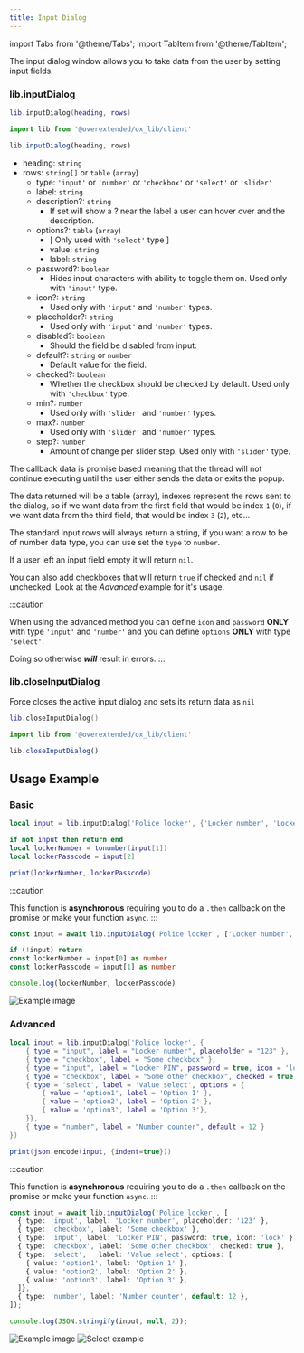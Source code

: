 ```yaml
---
title: Input Dialog
---
```


import Tabs from '@theme/Tabs';
import TabItem from '@theme/TabItem';

The input dialog window allows you to take data from the user
by setting input fields.

### lib.inputDialog

<Tabs>
<TabItem value='Lua'>

```lua
lib.inputDialog(heading, rows)
```

</TabItem>
<TabItem value='JS/TS'>

```ts
import lib from '@overextended/ox_lib/client'

lib.inputDialog(heading, rows)
```

</TabItem>
</Tabs>

* heading: `string`
* rows: `string[]` or `table` (`array`)
  * type: `'input'` or `'number'` or `'checkbox'` or `'select'` or `'slider'`
  * label: `string`
  * description?: `string`
    * If set will show a ? near the label a user can hover over and the description.
  * options?: `table` (`array`)
    * [ Only used with `'select'` type ]
    * value: `string`
    * label: `string`
  * password?: `boolean`
    * Hides input characters with ability to toggle them on. Used only with `'input'` type.
  * icon?: `string`
    * Used only with `'input'` and `'number'` types.
  * placeholder?: `string`
    * Used only with `'input'` and `'number'` types.
  * disabled?: `boolean`
    * Should the field be disabled from input.
  * default?: `string` or `number`
    * Default value for the field.
  * checked?: `boolean`
    * Whether the checkbox should be checked by default. Used only with `'checkbox'` type.
  * min?: `number`
    * Used only with `'slider'` and `'number'` types.
  * max?: `number`
    * Used only with `'slider'` and `'number'` types.
  * step?: `number`
    * Amount of change per slider step. Used only with `'slider'` type.

The callback data is promise based meaning that the thread will
not continue executing until the user either sends the data
or exits the popup.

The data returned will be a table (array), indexes represent the rows
sent to the dialog, so if we want data from the first field that
would be index `1` (`0`), if we want data from the third field, that would
be index `3` (`2`), etc...

The standard input rows will always return a string, if you want a row to be of
number data type, you can use set the `type` to `number`.

If a user left an input field empty it will return `nil`.

You can also add checkboxes that will return `true` if checked and `nil` if unchecked.
Look at the *Advanced* example for it's usage.

:::caution

When using the advanced method you can define `icon` and `password` **ONLY** with type `'input'` and `'number'` and
you can define `options` **ONLY** with type `'select'`.

Doing so otherwise ***will*** result in errors.
:::

### lib.closeInputDialog

Force closes the active input dialog and sets its return data as `nil`

<Tabs>
<TabItem value='Lua'>

```lua
lib.closeInputDialog()
```

</TabItem>
<TabItem value='JS/TS'>

```ts
import lib from '@overextended/ox_lib/client'

lib.closeInputDialog()
```

</TabItem>
</Tabs>

## Usage Example

### Basic

<Tabs>
<TabItem value='Lua'>

```lua
local input = lib.inputDialog('Police locker', {'Locker number', 'Locker passcode'})

if not input then return end
local lockerNumber = tonumber(input[1])
local lockerPasscode = input[2]

print(lockerNumber, lockerPasscode)
```

</TabItem>
<TabItem value='JS/TS'>

:::caution

This function is **asynchronous** requiring you to do a `.then` callback on the promise or make your function `async`.
:::

```ts
const input = await lib.inputDialog('Police locker', ['Locker number', 'Locker passcode'])

if (!input) return
const lockerNumber = input[0] as number
const lockerPasscode = input[1] as number

console.log(lockerNumber, lockerPasscode)
```

</TabItem>
</Tabs>

![Example image](https://i.imgur.com/RvFFZqv.png)

### Advanced

<Tabs>
<TabItem value="Lua">

```lua
local input = lib.inputDialog('Police locker', {
    { type = "input", label = "Locker number", placeholder = "123" },
    { type = "checkbox", label = "Some checkbox" },
    { type = "input", label = "Locker PIN", password = true, icon = 'lock' },
    { type = "checkbox", label = "Some other checkbox", checked = true },
    { type = 'select', label = 'Value select', options = {
        { value = 'option1', label = 'Option 1' },
        { value = 'option2', label = 'Option 2' },
        { value = 'option3', label = 'Option 3'},
    }},
    { type = "number", label = "Number counter", default = 12 }
})

print(json.encode(input, {indent=true}))
```

</TabItem>
<TabItem value="JS/TS">

:::caution

This function is **asynchronous** requiring you to do a `.then` callback on the promise or make your function `async`.
:::

```ts
const input = await lib.inputDialog('Police locker', [
  { type: 'input', label: 'Locker number', placeholder: '123' },
  { type: 'checkbox', label: 'Some checkbox' },
  { type: 'input', label: 'Locker PIN', password: true, icon: 'lock' },
  { type: 'checkbox', label: 'Some other checkbox', checked: true },
  { type: 'select',   label: 'Value select', options: [
    { value: 'option1', label: 'Option 1' },
    { value: 'option2', label: 'Option 2' },
    { value: 'option3', label: 'Option 3' },
  ]},
  { type: 'number', label: 'Number counter', default: 12 },
]);

console.log(JSON.stringify(input, null, 2));
```

</TabItem>
</Tabs>

![Example image](https://i.imgur.com/9dBA2d2.png) ![Select example](https://i.imgur.com/ILdFeot.png)
